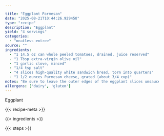 ```yaml
---

title: "Eggplant Parmesan"
date: "2025-08-21T10:44:26.929458"
type: "recipe"
description: "Eggplant"
yield: "4 servings"
categories:
  - "meatless entree"
source: ""
ingredients:
  - "1 14.5 oz can whole peeled tomatoes, drained, juice reserved"
  - "1 Tbsp extra-virgin olive oil"
  - "1 garlic clove, minced"
  - "1/4 tsp salt"
  - "4 slices high-quality white sandwich bread, torn into quarters"
  - "1 1/2 ounces Parmesan cheese, grated (about 3/4 cup)"
notes: "Be sure to leave the outer edges of the eggplant slices unsauced in step 5 so that they remain crisp once baked."
allergens: ['dairy', 'gluten']
---
```


Eggplant

{{< recipe-meta >}}

{{< ingredients >}}

{{< steps >}}
